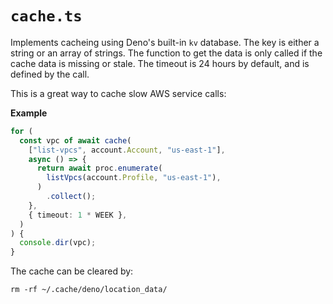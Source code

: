 # `cache.ts`

Implements cacheing using Deno's built-in `kv` database. The key is either a
string or an array of strings. The function to get the data is only called if
the cache data is missing or stale. The timeout is 24 hours by default, and is
defined by the call.

This is a great way to cache slow AWS service calls:

**Example**

```typescript
for (
  const vpc of await cache(
    ["list-vpcs", account.Account, "us-east-1"],
    async () => {
      return await proc.enumerate(
        listVpcs(account.Profile, "us-east-1"),
      )
        .collect();
    },
    { timeout: 1 * WEEK },
  )
) {
  console.dir(vpc);
}
```

The cache can be cleared by:

```shell
rm -rf ~/.cache/deno/location_data/
```
